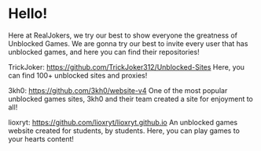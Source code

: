 # Hello!
Here at RealJokers, we try our best to show everyone the greatness of Unblocked Games. We are gonna try our best to invite every user that has unblocked games, 
and here you can find their repositories!

TrickJoker: https://github.com/TrickJoker312/Unblocked-Sites Here, you can find 100+ unblocked sites and proxies!

3kh0: https://github.com/3kh0/website-v4 One of the most popular unblocked games sites, 3kh0 and their team created a site for enjoyment to all! 

lioxryt: https://github.com/lioxryt/lioxryt.github.io An unblocked games website created for students, by students. Here, you can play games to your hearts content!
